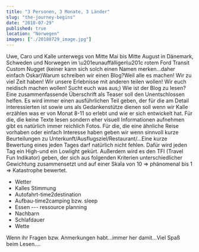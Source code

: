 ```yaml
---
title: "3 Personen, 3 Monate, 3 Länder"
slug: "the-journey-begins"
date: "2018-07-29"
published: true
location: "Norwegen"
images: ["./20180729_image.jpg"]
---
```


Uwe, Caro und Kalle unterwegs von Mitte Mai bis Mitte August in Dänemark, Schweden und Norwegen im \u201eunauffälligen\u201c rotem Ford Transit Custom Nugget (keiner kann sich solch einen Namen merken...daher einfach Oskar)Warum schreiben wir einen Blog?Weil alle es machen! Wir zu viel Zeit haben! Wir unsere Erlebnisse mit anderen teilen wollen! Wir euch neidisch machen wollen! Sucht euch was aus;) Wie ist der Blog zu lesen? Eine zusammenfassende Überschrift als Teaser soll den Unentschlossen helfen. Es wird immer einen ausführlichen Teil geben, der für die am Detail interessierten ist sowie uns als Gedankenstütze dienen soll wenn wir Kalle erzählen was er von Monat 8-11 so erlebt und wie er sich entwickelt hat. Für die, die keine Texte lesen sondern eher visuell Informationen aufnehmen gibt es natürlich immer reichlich Fotos. Für die, die eine ähnliche Reise vorhaben oder einfach Interesse haben geben wir wenn sinnvoll kurze Beurteilungen zu Unterkunft/Ausflugsziel/Restaurant/...Eine kurze Bewertung eines jeden Tages darf natürlich nicht fehlen. Dafür wird jeden Tag ein High-und ein Lowlight gekürt. Außerdem wird es den TFI (Travel Fun Indikator) geben, der sich aus folgenden Kriterien unterschiedlicher Gewichtung zusammensetzt und auf einer Skala von 10 => phänomenal bis 1 => Katastrophe bewertet.

* Wetter
* Kalles Stimmung
* Autofahrt-time2destination
* Aufbau-time2camping bzw. sleep
* Essen --- ressource planning
* Nachbarn
* Schlafdauer
* Wette

Wenn ihr Fragen bzw. Anmerkungen habt...immer her damit...Viel Spaß beim Lesen....